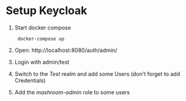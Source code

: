 
# Setup Keycloak

 1. Start docker compose

         docker-compose up

 2. Open: http://localhost:8080/auth/admin/
 3. Login with admin/test
 4. Switch to the *Test* realm and add some Users (don't forget to add Credentials)
 5. Add the *mashroom-admin* role to some users


